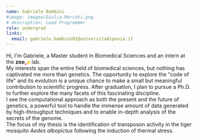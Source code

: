 ```yaml
---
name: Gabriele Bambini
#image: images/Giulia-Mercati.png
# description: Lead Programmer
role: undergrad
links:
  email: gabriele.bambini01@universitadipavia.it
---
```


Hi, I'm Gabriele, a Master student in Biomedical Sciences and an intern at the **zoo**<span style="color:#e30022">**_**</span><span style="color:#ffbf00">**e**</span> lab.  
My interests span the entire field of biomedical sciences, but nothing has captivated me more than genetics. The opportunity to explore the "code of life" and its evolution is a unique chance to make a small but meaningful contribution to scientific progress. After graduation, I plan to pursue a Ph.D. to further explore the many facets of this fascinating discipline.  
I see the computational approach as both the present and the future of genetics, a powerful tool to handle the immense amount of data generated by high-throughput techniques and to enable in-depth analysis of the secrets of the genome.  
The focus of my thesis is the identification of transposon activity in the tiger mosquito *Aedes albopictus* following the induction of thermal stress.
